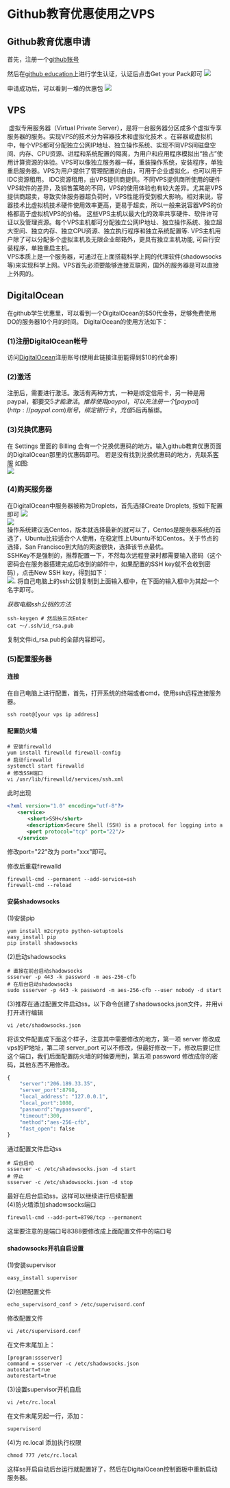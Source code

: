 # Github教育优惠使用之VPS

## Github教育优惠申请 
首先，注册一个[github账号](github.com)

然后在[github education](https://education.github.com/students)上进行学生认证，认证后点击Get your Pack即可
![](1.png)

申请成功后，可以看到一堆的优惠包
![](2.png)

## VPS
​        虚拟专用服务器（Virtual Private Server），是将一台服务器分区成多个虚拟专享服务器的服务。实现VPS的技术分为容器技术和虚拟化技术 。在容器或虚拟机中，每个VPS都可分配独立公网IP地址、独立操作系统、实现不同VPS间磁盘空间、内存、CPU资源、进程和系统配置的隔离，为用户和应用程序模拟出“独占”使用计算资源的体验。VPS可以像独立服务器一样，重装操作系统，安装程序，单独重启服务器。VPS为用户提供了管理配置的自由，可用于企业虚拟化，也可以用于IDC资源租用。 IDC资源租用，由VPS提供商提供。不同VPS提供商所使用的硬件VPS软件的差异，及销售策略的不同，VPS的使用体验也有较大差异。尤其是VPS提供商超卖，导致实体服务器超负荷时，VPS性能将受到极大影响。相对来说，容器技术比虚拟机技术硬件使用效率更高，更易于超卖，所以一般来说容器VPS的价格都高于虚拟机VPS的价格。 这些VPS主机以最大化的效率共享硬件、软件许可证以及管理资源。每个VPS主机都可分配独立公网IP地址、独立操作系统、独立超大空间、独立内存、独立CPU资源、独立执行程序和独立系统配置等. VPS主机用户除了可以分配多个虚拟主机及无限企业邮箱外，更具有独立主机功能, 可自行安装程序，单独重启主机。  
​        VPS本质上是一个服务器，可通过在上面搭载科学上网的代理软件(shadowsocks等)来实现科学上网。VPS首先必须要能够连接互联网，国外的服务器是可以直接上外网的。  

## DigitalOcean
​      在github学生优惠里，可以看到一个DigitalOcean的$50代金券，足够免费使用DO的服务器10个月的时间。 
DigitalOcean的使用方法如下：

### (1)注册DigitalOcean帐号
访问[DigitalOcean](https://m.do.co/c/f102147ffdd1)注册账号(使用此链接注册能得到$10的代金券)

### (2)激活
注册后，需要进行激活。激活有两种方式，一种是绑定信用卡，另一种是用paypal，都要交$5才能激活。推荐使用paypal，可以先注册一个[paypal](http://paypal.com)账号，绑定银行卡，充值$5后再解绑。  

### (3)兑换优惠码
在 Settings 里面的 Billing 会有一个兑换优惠码的地方。输入github教育优惠页面的DigitalOcean那里的优惠码即可。
若是没有找到兑换优惠码的地方，先联系[客服](https://do-support.force.com/s/createticket)
如图:  
![](3.png)

### (4)购买服务器
在DigitalOcean中服务器被称为Droplets，首先选择Create Droplets, 按如下配置即可
![](4.png)  
![](5.png)   
操作系统建议选Centos，版本就选择最新的就可以了，Centos是服务器系统的首选了，Ubuntu比较适合个人使用，在稳定性上Ubuntu不如Centos。关于节点的选择，San Francisco到大陆的网速很快，选择该节点最优。  
SSHKey不是强制的，推荐配置一下，不然每次远程登录时都需要输入密码（这个密码会在服务器搭建完成后收到的邮件中，如果配置的SSH key就不会收到密码），点击New SSH key，得到如下：  
![](6.png). 
将自己电脑上的ssh公钥复制到上面输入框中，在下面的输入框中为其起一个名字即可。  

*获取电脑ssh公钥的方法*
```shell
ssh-keygen # 然后按三次Enter
cat ～/.ssh/id_rsa.pub
```
复制文件id_rsa.pub的全部内容即可。  

### (5)配置服务器
#### 连接
在自己电脑上进行配置，首先，打开系统的终端或者cmd，使用ssh远程连接服务器。
```shell
ssh root@[your vps ip address]
```
#### 配置防火墙
```shell
# 安装firewalld
yum install firewalld firewall-config
# 启动firewalld
systemctl start firewalld
# 修改SSH端口
vi /usr/lib/firewalld/services/ssh.xml
```
此时出现
```xml
<?xml version="1.0" encoding="utf-8"?>
　　<service>
　　　　<short>SSH</short>
   　　<description>Secure Shell (SSH) is a protocol for logging into and executing commands on remote machines. It provides secure encrypted communications. If you plan on accessing your machine remotely via SSH over a firewalled interface， enable this option. You need the openssh-server package installed for this option to be useful.</description>
   　　<port protocol="tcp" port="22"/>
　　</service>
```
修改port="22"改为 port="xxx"即可。

修改后重载firewalld
```shell
firewall-cmd --permanent --add-service=ssh
firewall-cmd --reload
```

#### 安装shadowsocks
(1)安装pip
```shell
yum install m2crypto python-setuptools
easy_install pip
pip install shadowsocks
```
(2)启动shadowsocks
```shell
# 直接在前台启动shadowsocks
ssserver -p 443 -k password -m aes-256-cfb
# 在后台启动shadowsocks
sudo ssserver -p 443 -k password -m aes-256-cfb --user nobody -d start
```
(3)推荐在通过配置文件启动ss，以下命令创建了shadowsocks.json文件，并用vi打开进行编辑
```shell
vi /etc/shadowsocks.json
```
将该文件配置成下面这个样子，注意其中需要修改的地方，第一项 server 修改成vps的IP地址，第二项 server_port 可以不修改，但最好修改一下，修改后要记住这个端口，我们后面配置防火墙的时候要用到，第五项 password 修改成你的密码，其他东西不用修改。
```python
{
    "server":"206.189.33.35",
    "server_port":8798,
    "local_address": "127.0.0.1",
    "local_port":1080,
    "password":"mypassword",
    "timeout":300,
    "method":"aes-256-cfb",
    "fast_open": false
}
```

通过配置文件启动ss
```shell
# 后台启动
ssserver -c /etc/shadowsocks.json -d start
# 停止
ssserver -c /etc/shadowsocks.json -d stop
```
最好在后台启动ss，这样可以继续进行后续配置  
(4)防火墙添加shadowsocks端口
```shell
firewall-cmd --add-port=8798/tcp --permanent
```
这里要注意的是端口号8388要修改成上面配置文件中的端口号
#### shadowsocks开机自启设置
(1)安装supervisor
```shell
easy_install supervisor
```
(2)创建配置文件
```shell
echo_supervisord_conf > /etc/supervisord.conf
```


修改配置文件
```shell
vi /etc/supervisord.conf
```
在文件末尾加上：
```shell
[program:ssserver]
command = ssserver -c /etc/shadowsocks.json
autostart=true
autorestart=true
```
(3)设置supervisor开机自启
```shell
vi /etc/rc.local
```
在文件末尾另起一行，添加：
```python
supervisord
```
(4)为 rc.local 添加执行权限
```shell
chmod 777 /etc/rc.local
```
这样ss开启自动后台运行就配置好了，然后在DigitalOcean控制面板中重新启动服务器。









